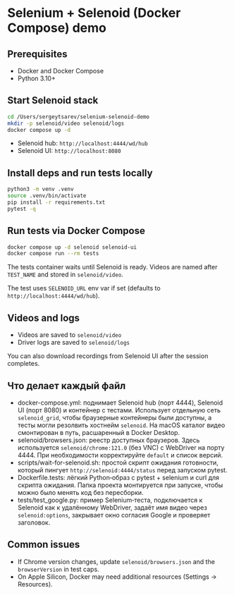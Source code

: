 # Selenium + Selenoid (Docker Compose) demo

## Prerequisites
- Docker and Docker Compose
- Python 3.10+

## Start Selenoid stack
```bash
cd /Users/sergeytsarev/selenium-selenoid-demo
mkdir -p selenoid/video selenoid/logs
docker compose up -d
```

- Selenoid hub: `http://localhost:4444/wd/hub`
- Selenoid UI: `http://localhost:8080`

## Install deps and run tests locally
```bash
python3 -m venv .venv
source .venv/bin/activate
pip install -r requirements.txt
pytest -q
```

## Run tests via Docker Compose
```bash
docker compose up -d selenoid selenoid-ui
docker compose run --rm tests
```

The tests container waits until Selenoid is ready. Videos are named after `TEST_NAME` and stored in `selenoid/video`.

The test uses `SELENOID_URL` env var if set (defaults to `http://localhost:4444/wd/hub`).

## Videos and logs
- Videos are saved to `selenoid/video`
- Driver logs are saved to `selenoid/logs`

You can also download recordings from Selenoid UI after the session completes.

## Что делает каждый файл
- docker-compose.yml: поднимает Selenoid hub (порт 4444), Selenoid UI (порт 8080) и контейнер с тестами. Использует отдельную сеть `selenoid_grid`, чтобы браузерные контейнеры были доступны, а тесты могли резолвить хостнейм `selenoid`. На macOS каталог видео смонтирован в путь, расшаренный в Docker Desktop.
- selenoid/browsers.json: реестр доступных браузеров. Здесь используется `selenoid/chrome:121.0` (без VNC) с WebDriver на порту 4444. При необходимости корректируйте `default` и список версий.
- scripts/wait-for-selenoid.sh: простой скрипт ожидания готовности, который пингует `http://selenoid:4444/status` перед запуском pytest.
- Dockerfile.tests: лёгкий Python‑образ с pytest + selenium и curl для скрипта ожидания. Папка проекта монтируется при запуске, чтобы можно было менять код без пересборки.
- tests/test_google.py: пример Selenium‑теста, подключается к Selenoid как к удалённому WebDriver, задаёт имя видео через `selenoid:options`, закрывает окно согласия Google и проверяет заголовок.

## Common issues
- If Chrome version changes, update `selenoid/browsers.json` and the `browserVersion` in test caps.
- On Apple Silicon, Docker may need additional resources (Settings → Resources).
